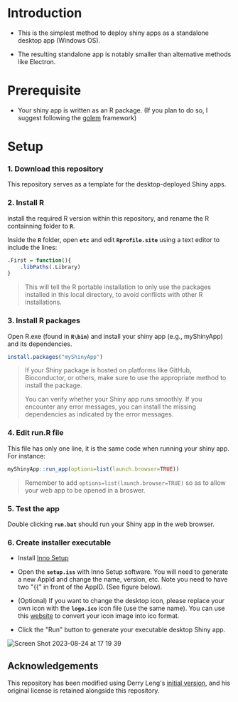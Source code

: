 
# Introduction

- This is the simplest method to deploy shiny apps as a standalone desktop app (Windows OS).

- The resulting standalone app is notably smaller than alternative methods like Electron.

# Prerequisite

- Your shiny app is written as an R package. (If you plan to do so, I suggest following the [golem](https://cran.r-project.org/web/packages/golem/index.html) framework)

# Setup

### 1. Download this repository

This repository serves as a template for the  desktop-deployed Shiny apps.

### 2. Install R

install the required R version within this repository, and rename the R containning folder to **`R`**.

Inside the **`R`** folder, open **`etc`** and edit **`Rprofile.site`** using a text editor to include the lines:

``` R
.First = function(){
    .libPaths(.Library)
}
```

> This will tell the R portable installation to only use the packages installed in this local directory, to avoid conflicts with other R installations.

### 3. Install R packages

Open R.exe (found in **`R\bin`**) and install your shiny app (e.g., myShinyApp) and its dependencies.

``` R
install.packages("myShinyApp")
```

> If your Shiny package is hosted on platforms like GitHub, Bioconductor, or others, make sure to use the appropriate method to install the package.
> 
> You can verify whether your Shiny app runs smoothly. If you encounter any error messages, you can install the missing dependencies as indicated by the error messages.

### 4. Edit run.R file

This file has only one line, it is the same code when running your shiny app. For instance:

``` R
myShinyApp::run_app(options=list(launch.browser=TRUE))
```

> Remember to add `options=list(launch.browser=TRUE)` so as to allow your web app to be opened in a broswer.

### 5. Test the app

Double clicking **`run.bat`** should run your Shiny app in the web browser.

### 6. Create installer executable

- Install [Inno Setup](https://jrsoftware.org/isdl.php)

- Open the **`setup.iss`** with Inno Setup software. You will need to generate a new AppId and change the name, version, etc. Note you need to have two "{{" in front of the AppID. (See figure below).

- (Optional) If you want to change the desktop icon, please replace your own icon with the **`logo.ico`** icon file (use the same name). You can use this [website](https://convertico.com) to convert your icon image into ico format.

- Click the "Run" button to generate your executable desktop Shiny app.

![Screen Shot 2023-08-24 at 17 19 39](https://github.com/YonghuiDong/DesktopShiny/assets/22663189/4df19f72-2317-47c7-829e-99f4926c443b)


## Acknowledgements

This repository has been modified using Derry Leng's [initial version](https://github.com/derryleng/Shiny_Desktop_App), and his original license is retained alongside this repository.
